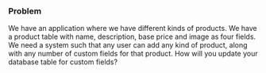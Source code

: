 ### Problem

We have an application where we have different kinds of products. We have a product table with name, description, base price and image as four fields. We need a system such that any user can add any kind of product, along with any number of custom fields for that product. How will you update your database table for custom fields?
